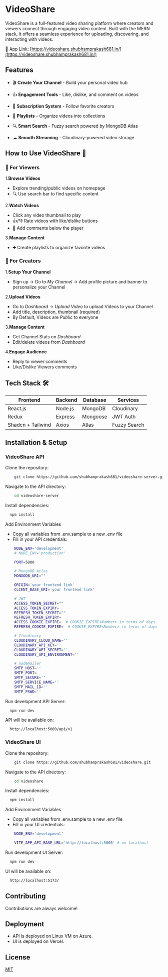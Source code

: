 # VideoShare

VideoShare is a full-featured video sharing platform where creators and viewers connect through engaging video content. Built with the MERN stack, it offers a seamless experience for uploading, discovering, and interacting with videos.

🔗 App Link: [https://videoshare.shubhamprakash681.in/](https://videoshare.shubhamprakash681.in/)

## Features

- 🎬 **Create Your Channel** - Build your personal video hub

- 👍 **Engagement Tools** - Like, dislike, and comment on videos

- 🔔 **Subscription System** - Follow favorite creators

- 📁 **Playlists** - Organize videos into collections

- 🔍 **Smart Search** - Fuzzy search powered by MongoDB Atlas

- ☁ **Smooth Streaming** - Cloudinary-powered video storage

## How to Use VideoShare 🚀

### 👤 For Viewers

1.**Browse Videos**

- Explore trending/public videos on homepage
- 🔍 Use search bar to find specific content

2.**Watch Videos**

- Click any video thumbnail to play
- 👍/👎 Rate videos with like/dislike buttons
- 💬 Add comments below the player

3.**Manage Content**

- ➕ Create playlists to organize favorite videos

### 🎥 For Creators

1.**Setup Your Channel**

- Sign up → Go to _My Channel_ → Add profile picture and banner to personalize your Channel

2.**Upload Videos**

- Go to _Dashboard_ → _Upload Video_ to upload Videos to your Channel
- Add title, description, thumbnail (required)
- By Default, Videos are _Public_ to everyone

3.**Manage Content**

- Get Channel Stats on _Dashboard_
- Edit/delete videos from _Dashboard_

4.**Engage Audience**

- Reply to viewer comments
- Like/Dislike Viewers comments

## Tech Stack 🛠️

| Frontend          | Backend | Database | Services     |
| ----------------- | ------- | -------- | ------------ |
| React.js          | Node.js | MongoDB  | Cloudinary   |
| Redux             | Express | Mongoose | JWT Auth     |
| Shadcn + Tailwind | Axios   | Atlas    | Fuzzy Search |

## Installation & Setup

### VideoShare API

Clone the repository:

```bash
    git clone https://github.com/shubhamprakash681/videoshare-server.git
```

Navigate to the API directory:

```bash
    cd videoshare-server
```

Install dependencies:

```bash
  npm install
```

Add Environment Variables

- Copy all variables from .env.sample to a new .env file
- Fill in your API credentials:

```bash
    NODE_ENV='development'
    # NODE_ENV='production'

    PORT=5000

    # MongoDB Atlas
    MONGODB_URI=""

    ORIGIN='your frontend link'
    CLIENT_BASE_URI='your frontend link'

    # JWT
    ACCESS_TOKEN_SECRET=""
    ACCESS_TOKEN_EXPIRY=
    REFRESH_TOKEN_SECRET=""
    REFRESH_TOKEN_EXPIRY=
    ACCESS_COOKIE_EXPIRE=  # COOKIE_EXPIRE<Number> in terms of days
    REFRESH_COOKIE_EXPIRE=  # COOKIE_EXPIRE<Number> in terms of days

    # Cloudinary
    CLOUDINARY_CLOUD_NAME=''
    CLOUDINARY_API_KEY=''
    CLOUDINARY_API_SECRET=''
    CLOUDINARY_API_ENVIRONMENT=''

    # nodemailer
    SMTP_HOST=''
    SMTP_PORT=
    SMTP_SECURE=''
    SMTP_SERVICE_NAME=''
    SMTP_MAIL_ID=''
    SMTP_PSWD=''
```

Run development API Server:

```bash
  npm run dev
```

API will be available on:

```bash
  http://localhost:5000/api/v1
```

### VideoShare UI

Clone the repository:

```bash
    git clone https://github.com/shubhamprakash681/videoshare.git
```

Navigate to the API directory:

```bash
    cd videoshare
```

Install dependencies:

```bash
  npm install
```

Add Environment Variables

- Copy all variables from .env.sample to a new .env file
- Fill in your UI credentials:

```bash
    NODE_ENV='development'

    VITE_APP_API_BASE_URL='http://localhost:5000' # on localhost
```

Run development UI Server:

```bash
  npm run dev
```

UI will be available on:

```bash
  http://localhost:5173/
```

## Contributing

Contributions are always welcome!

## Deployment

- API is deployed on Linux VM on Azure.
- UI is deployed on Vercel.

## License

[MIT](https://choosealicense.com/licenses/mit/)
